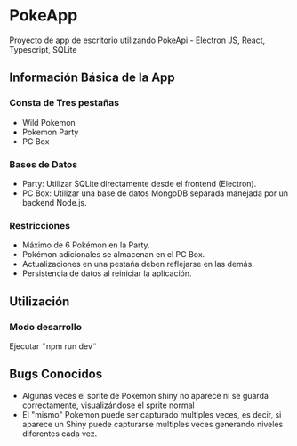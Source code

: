 # PokeApp
 Proyecto de app de escritorio utilizando PokeApi - Electron JS, React, Typescript, SQLite

## Información Básica de la App

### Consta de Tres pestañas

- Wild Pokemon
- Pokemon Party
- PC Box

### Bases de Datos

- Party: Utilizar SQLite directamente desde el frontend (Electron).
- PC Box: Utilizar una base de datos MongoDB separada manejada por un backend Node.js.

### Restricciones

- Máximo de 6 Pokémon en la Party.
- Pokémon adicionales se almacenan en el PC Box.
- Actualizaciones en una pestaña deben reflejarse en las demás.
- Persistencia de datos al reiniciar la aplicación.


## Utilización

### Modo desarrollo
Ejecutar
¨npm run dev¨

## Bugs Conocidos

- Algunas veces el sprite de Pokemon shiny no aparece ni se guarda correctamente, visualizándose el sprite normal
- El "mismo" Pokemon puede ser capturado multiples veces, es decir, si aparece un Shiny puede capturarse multiples veces generando niveles diferentes cada vez.